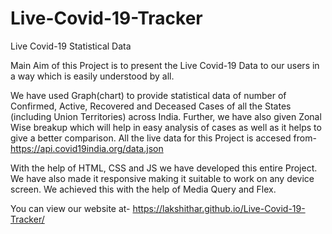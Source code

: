 # Live-Covid-19-Tracker
Live Covid-19 Statistical Data


Main Aim of this Project is to present the Live Covid-19 Data
to our users in a way which is easily understood by all.

We have used Graph(chart) to provide statistical data of number of Confirmed,
Active, Recovered and Deceased Cases of all the States (including
Union Territories) across India. Further, we have also given Zonal Wise 
breakup which will help in easy analysis of cases as well as it helps to give
a better comparison. All the live data for this 
Project is accesed from-
https://api.covid19india.org/data.json

With the help of HTML, CSS and JS we have developed this entire 
Project. We have also made it responsive making it suitable to
work on any device screen. We achieved this with the help of
Media Query and Flex.


You can view our website at-
https://lakshithar.github.io/Live-Covid-19-Tracker/

